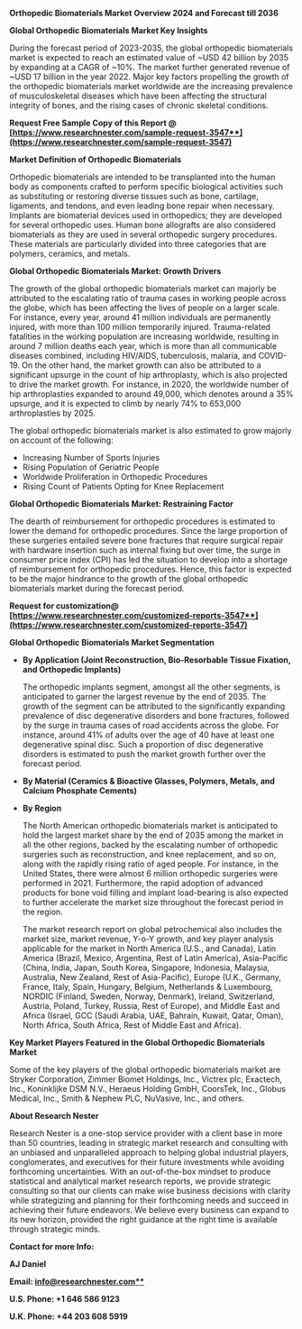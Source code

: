 ﻿**Orthopedic Biomaterials Market Overview 2024 and Forecast till 2036**

**Global Orthopedic Biomaterials Market Key Insights**

During the forecast period of 2023-2035, the global orthopedic biomaterials market is expected to reach an estimated value of ~USD 42 billion by 2035 by expanding at a CAGR of ~10%. The market further generated revenue of ~USD 17 billion in the year 2022. Major key factors propelling the growth of the orthopedic biomaterials market worldwide are the increasing prevalence of musculoskeletal diseases which have been affecting the structural integrity of bones, and the rising cases of chronic skeletal conditions.

<a name="_hlk168911023"></a><a name="_hlk168911453"></a>**Request Free Sample Copy of this Report @ [https://www.researchnester.com/sample-request-3547**](https://www.researchnester.com/sample-request-3547)**

**Market Definition of Orthopedic Biomaterials**

Orthopedic biomaterials are intended to be transplanted into the human body as components crafted to perform specific biological activities such as substituting or restoring diverse tissues such as bone, cartilage, ligaments, and tendons, and even leading bone repair when necessary. Implants are biomaterial devices used in orthopedics; they are developed for several orthopedic uses. Human bone allografts are also considered biomaterials as they are used in several orthopedic surgery procedures. These materials are particularly divided into three categories that are polymers, ceramics, and metals.

**Global Orthopedic Biomaterials Market: Growth Drivers**

The growth of the global orthopedic biomaterials market can majorly be attributed to the escalating ratio of trauma cases in working people across the globe, which has been affecting the lives of people on a larger scale. For instance, every year, around 41 million individuals are permanently injured, with more than 100 million temporarily injured. Trauma-related fatalities in the working population are increasing worldwide, resulting in around 7 million deaths each year, which is more than all communicable diseases combined, including HIV/AIDS, tuberculosis, malaria, and COVID-19. On the other hand, the market growth can also be attributed to a significant upsurge in the count of hip arthroplasty, which is also projected to drive the market growth. For instance, in 2020, the worldwide number of hip arthroplasties expanded to around 49,000, which denotes around a 35% upsurge, and it is expected to climb by nearly 74% to 653,000 arthroplasties by 2025.

The global orthopedic biomaterials market is also estimated to grow majorly on account of the following:

- Increasing Number of Sports Injuries
- Rising Population of Geriatric People
- Worldwide Proliferation in Orthopedic Procedures
- Rising Count of Patients Opting for Knee Replacement

**Global Orthopedic Biomaterials Market: Restraining Factor**

The dearth of reimbursement for orthopedic procedures is estimated to lower the demand for orthopedic procedures. Since the large proportion of these surgeries entailed severe bone fractures that require surgical repair with hardware insertion such as internal fixing but over time, the surge in consumer price index (CPI) has led the situation to develop into a shortage of reimbursement for orthopedic procedures. Hence, this factor is expected to be the major hindrance to the growth of the global orthopedic biomaterials market during the forecast period.

**Request for customization@ [https://www.researchnester.com/customized-reports-3547**](https://www.researchnester.com/customized-reports-3547)**

**Global Orthopedic Biomaterials Market Segmentation**  

- **By Application (Joint Reconstruction, Bio-Resorbable Tissue Fixation, and Orthopedic Implants)**

  The orthopedic implants segment, amongst all the other segments, is anticipated to garner the largest revenue by the end of 2035. The growth of the segment can be attributed to the significantly expanding prevalence of disc degenerative disorders and bone fractures, followed by the surge in trauma cases of road accidents across the globe. For instance, around 41% of adults over the age of 40 have at least one degenerative spinal disc. Such a proportion of disc degenerative disorders is estimated to push the market growth further over the forecast period. 

- **By Material (Ceramics & Bioactive Glasses, Polymers, Metals, and Calcium Phosphate Cements)**
- **By Region**

  The North American orthopedic biomaterials market is anticipated to hold the largest market share by the end of 2035 among the market in all the other regions, backed by the escalating number of orthopedic surgeries such as reconstruction, and knee replacement, and so on, along with the rapidly rising ratio of aged people. For instance, in the United States, there were almost 6 million orthopedic surgeries were performed in 2021. Furthermore, the rapid adoption of advanced products for bone void filling and implant load-bearing is also expected to further accelerate the market size throughout the forecast period in the region.

  The market research report on global petrochemical also includes the market size, market revenue, Y-o-Y growth, and key player analysis applicable for the market in North America (U.S., and Canada), Latin America (Brazil, Mexico, Argentina, Rest of Latin America), Asia-Pacific (China, India, Japan, South Korea, Singapore, Indonesia, Malaysia, Australia, New Zealand, Rest of Asia-Pacific), Europe (U.K., Germany, France, Italy, Spain, Hungary, Belgium, Netherlands & Luxembourg, NORDIC (Finland, Sweden, Norway, Denmark), Ireland, Switzerland, Austria, Poland, Turkey, Russia, Rest of Europe), and Middle East and Africa (Israel, GCC (Saudi Arabia, UAE, Bahrain, Kuwait, Qatar, Oman), North Africa, South Africa, Rest of Middle East and Africa).

**Key Market Players Featured in the Global Orthopedic Biomaterials Market**

Some of the key players of the global orthopedic biomaterials market are Stryker Corporation, Zimmer Biomet Holdings, Inc., Victrex plc, Exactech, Inc., Koninklijke DSM N.V., Heraeus Holding GmbH, CoorsTek, Inc., Globus Medical, Inc., Smith & Nephew PLC, NuVasive, Inc., and others.

<a name="_hlk168910495"></a>**About Research Nester**

Research Nester is a one-stop service provider with a client base in more than 50 countries, leading in strategic market research and consulting with an unbiased and unparalleled approach to helping global industrial players, conglomerates, and executives for their future investments while avoiding forthcoming uncertainties. With an out-of-the-box mindset to produce statistical and analytical market research reports, we provide strategic consulting so that our clients can make wise business decisions with clarity while strategizing and planning for their forthcoming needs and succeed in achieving their future endeavors. We believe every business can expand to its new horizon, provided the right guidance at the right time is available through strategic minds.

**Contact for more Info:**

**AJ Daniel**

**Email: [info@researchnester.com**](mailto:info@researchnester.com)**

**U.S. Phone: +1 646 586 9123** 

**U.K. Phone: +44 203 608 5919**
